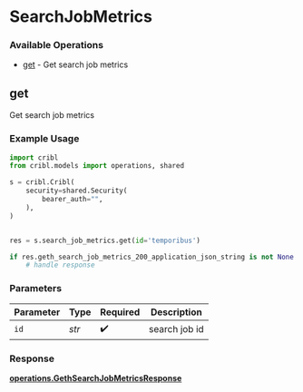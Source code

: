 # SearchJobMetrics

### Available Operations

* [get](#get) - Get search job metrics

## get

Get search job metrics

### Example Usage

```python
import cribl
from cribl.models import operations, shared

s = cribl.Cribl(
    security=shared.Security(
        bearer_auth="",
    ),
)


res = s.search_job_metrics.get(id='temporibus')

if res.geth_search_job_metrics_200_application_json_string is not None:
    # handle response
```

### Parameters

| Parameter          | Type               | Required           | Description        |
| ------------------ | ------------------ | ------------------ | ------------------ |
| `id`               | *str*              | :heavy_check_mark: | search job id      |


### Response

**[operations.GethSearchJobMetricsResponse](../../models/operations/gethsearchjobmetricsresponse.md)**

